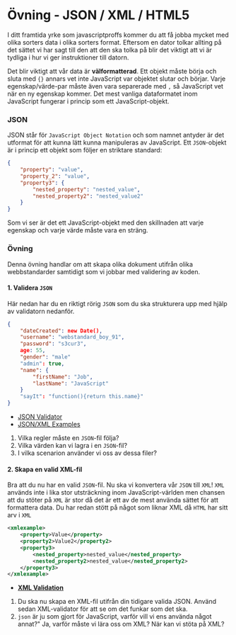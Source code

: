 # Övning - JSON / XML / HTML5

I ditt framtida yrke som javascriptproffs kommer du att få jobba mycket med olika sorters data i olika sorters format. Eftersom en dator tolkar allting på det sättet vi har sagt till den att den ska tolka på blir det viktigt att vi är tydliga i hur vi ger instruktioner till datorn.

Det blir viktigt att vår data är **välformatterad**. Ett objekt måste börja och sluta med `{}` annars vet inte JavaScript var objektet slutar och börjar. Varje egenskap/värde-par måste även vara separerade med `,` så JavaScript vet när en ny egenskap kommer. Det mest vanliga dataformatet inom JavaScript fungerar i princip som ett JavaScript-objekt.

### JSON

JSON står för `JavaScript Object Notation` och som namnet antyder är det utformat för att kunna lätt kunna manipuleras av JavaScript. Ett `JSON`-objekt är i princip ett objekt som följer en striktare standard:

```json
{
    "property": "value",
    "property_2": "value",
    "property3": {
        "nested_property": "nested_value",
        "nested_property2": "nested_value2"
    }
}
```

Som vi ser är det ett JavaScript-objekt med den skillnaden att varje egenskap och varje värde måste vara en sträng. 

### Övning

Denna övning handlar om att skapa olika dokument utifrån olika webbstandarder samtidigt som vi jobbar med validering av koden.

#### 1. Validera `JSON`

Här nedan har du en riktigt rörig `JSON` som du ska strukturera upp med hjälp av validatorn nedanför.

```json
{
    "dateCreated": new Date(),
    "username": "webstandard_boy_91",
    "password": "s3cur3",
    age: 55,
    "gender": "male"
    "admin": true,
    "name": {
        "firstName": "Job",
        "lastName": "JavaScript"
    }
    "sayIt": "function(){return this.name}"
}

```


* [JSON Validator](http://jsonlint.com/)
* [JSON/XML Examples](http://json.org/example.html)

1. Vilka regler måste en `JSON`-fil följa?
2. Vilka värden kan vi lagra i en `JSON`-fil?
3. I vilka scenarion använder vi oss av dessa filer?


#### 2. Skapa en valid XML-fil

Bra att du nu har en valid `JSON`-fil. Nu ska vi konvertera vår `JSON` till `XML`! `XML` används inte i lika stor utsträckning inom JavaScript-världen men chansen att du stöter på `XML` är stor då det är ett av de mest använda sättet för att formattera data. Du har redan stött på något som liknar XML då `HTML` har sitt arv i `XML`

```xml
<xmlexample>
    <property>Value</property>
    <property2>Value2</property2>
    <property3>
        <nested_property>nested_value</nested_property>
        <nested_property2>nested_value</nested_property2>
    </property3>
</xmlexample>

```


* **[XML Validation](https://www.xmlvalidation.com/)**

1. Du ska nu skapa en XML-fil utifrån din tidigare valida JSON. Använd sedan XML-validator för att se om det funkar som det ska.
2. `json` är ju som gjort för JavaScript, varför vill vi ens använda något annat?" Ja, varför måste vi lära oss om XML? När kan vi stöta på XML?



